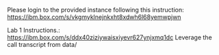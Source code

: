 
Please login to the provided instance following this instruction: https://ibm.box.com/s/vkgmyklnejnkxht8xdwh6l68yemwpjwn

Lab 1 Instructions.: https://ibm.box.com/s/ddx40ziziywaisxiyevr627ynjxmq1dc
Leverage the call transcript from data/